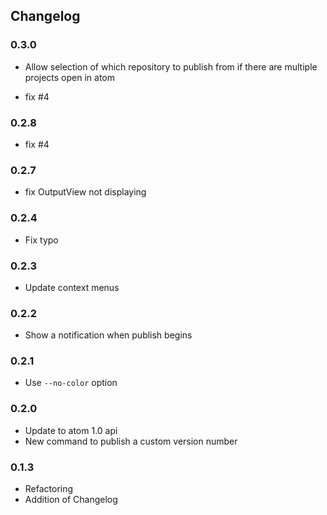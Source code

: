 ## Changelog

### 0.3.0
- Allow selection of which repository to publish from if there are multiple projects open in atom 

- fix #4
### 0.2.8
- fix #4

### 0.2.7
- fix OutputView not displaying

### 0.2.4
- Fix typo

### 0.2.3
- Update context menus

### 0.2.2
- Show a notification when publish begins

### 0.2.1
- Use `--no-color` option

### 0.2.0
- Update to atom 1.0 api
- New command to publish a custom version number

### 0.1.3
- Refactoring
- Addition of Changelog
